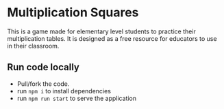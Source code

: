 # Multiplication Squares

This is a game made for elementary level students to practice their multiplication tables. It is designed as a free resource for educators to use in their classroom.

## Run code locally

- Pull/fork the code. 
- run `npm i` to install dependencies 
- run `npm run start` to serve the application
